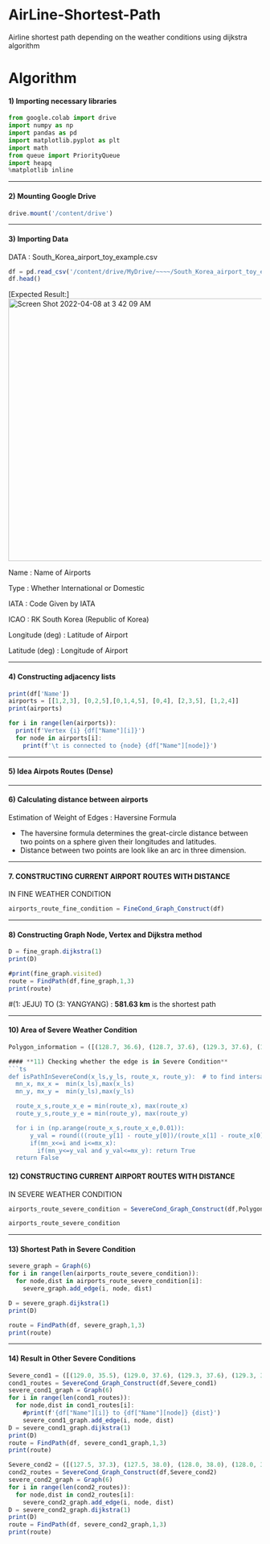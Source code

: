 # AirLine-Shortest-Path
Airline shortest path depending on the weather conditions using dijkstra algorithm
# Algorithm
#### **1) Importing necessary libraries**
``` python
from google.colab import drive
import numpy as np
import pandas as pd
import matplotlib.pyplot as plt
import math
from queue import PriorityQueue 
import heapq
%matplotlib inline
```
---
#### **2) Mounting Google Drive**
```ts
drive.mount('/content/drive')
```
---
#### **3) Importing Data**
DATA : South_Korea_airport_toy_example.csv
```ts
df = pd.read_csv('/content/drive/MyDrive/~~~~/South_Korea_airport_toy_example.csv')
df.head()
```
[Expected Result:]
<img width="522" alt="Screen Shot 2022-04-08 at 3 42 09 AM" src="https://user-images.githubusercontent.com/89503971/162345122-02660d69-e7cd-4bac-988f-5d6cccfd06b9.png">

<il>Name : Name of Airports
    
    
<il>Type : Whether International or Domestic
    
    
<il>IATA : Code Given by IATA
    
    
<il>ICAO : RK	South Korea (Republic of Korea)
    
    
<il>Longitude (deg) : Latitude of Airport
    
    
<il>Latitude (deg) : Longitude of Airport

---
#### **4) Constructing adjacency lists**
```ts
print(df['Name'])
airports = [[1,2,3], [0,2,5],[0,1,4,5], [0,4], [2,3,5], [1,2,4]]
print(airports)

for i in range(len(airports)):
  print(f'Vertex {i} {df["Name"][i]}')
  for node in airports[i]:
    print(f'\t is connected to {node} {df["Name"][node]}')
```
---
#### **5) Idea Airpots Routes (Dense)**

---
#### **6) Calculating distance between airports**
Estimation of Weight of Edges : Haversine Formula
 - The haversine formula determines the great-circle distance between two points on a sphere given their longitudes and latitudes.
 -  Distance between two points are look like an arc in three dimension.

---
#### **7. CONSTRUCTING CURRENT AIRPORT ROUTES WITH DISTANCE**
IN FINE WEATHER CONDITION

```ts
airports_route_fine_condition = FineCond_Graph_Construct(df)
```
---
#### **8) Constructing Graph Node, Vertex and Dijkstra method**

```ts
D = fine_graph.dijkstra(1)
print(D)
```
```ts
#print(fine_graph.visited)
route = FindPath(df,fine_graph,1,3)
print(route)
```

#(1: JEJU) TO (3: YANGYANG)      : **581.63 km**  is the shortest path

---
#### **10) Area of Severe Weather Condition**
```ts
Polygon_information = ([(128.7, 36.6), (128.7, 37.6), (129.3, 37.6), (129.3, 36.6)])

#### **11) Checking whether the edge is in Severe Condition**
```ts
def isPathInSevereCond(x_ls,y_ls, route_x, route_y):  # to find intersaction between path and bad weather
  mn_x, mx_x =  min(x_ls),max(x_ls)
  mn_y, mx_y =  min(y_ls),max(y_ls)

  route_x_s,route_x_e = min(route_x), max(route_x)
  route_y_s,route_y_e = min(route_y), max(route_y)

  for i in (np.arange(route_x_s,route_x_e,0.01)):
      y_val = round(((route_y[1] - route_y[0])/(route_x[1] - route_x[0]))*(i-route_x[0]) + route_y[0],4)
      if(mn_x<=i and i<=mx_x):
        if(mn_y<=y_val and y_val<=mx_y): return True
  return False
```
#### **12) CONSTRUCTING CURRENT AIRPORT ROUTES WITH DISTANCE**
IN SEVERE WEATHER CONDITION

```ts 
airports_route_severe_condition = SevereCond_Graph_Construct(df,Polygon_information)
```
```ts 
airports_route_severe_condition
```
---
#### **13) Shortest Path in Severe Condition**
```ts 
severe_graph = Graph(6)
for i in range(len(airports_route_severe_condition)):
  for node,dist in airports_route_severe_condition[i]:
    severe_graph.add_edge(i, node, dist)
```
```ts
D = severe_graph.dijkstra(1)
print(D)
```
```ts
route = FindPath(df, severe_graph,1,3)
print(route)
```
---
#### **14) Result in Other Severe Conditions**
```ts
Severe_cond1 = ([(129.0, 35.5), (129.0, 37.6), (129.3, 37.6), (129.3, 35.5)])
cond1_routes = SevereCond_Graph_Construct(df,Severe_cond1)
severe_cond1_graph = Graph(6)
for i in range(len(cond1_routes)):
  for node,dist in cond1_routes[i]:
    #print(f'{df["Name"][i]} to {df["Name"][node]} {dist}')
    severe_cond1_graph.add_edge(i, node, dist)
D = severe_cond1_graph.dijkstra(1)
print(D)
route = FindPath(df, severe_cond1_graph,1,3)
print(route)
```
```ts
Severe_cond2 = ([(127.5, 37.3), (127.5, 38.0), (128.0, 38.0), (128.0, 37.3)])
cond2_routes = SevereCond_Graph_Construct(df,Severe_cond2)
severe_cond2_graph = Graph(6)
for i in range(len(cond2_routes)):
  for node,dist in cond2_routes[i]:
    severe_cond2_graph.add_edge(i, node, dist)
D = severe_cond2_graph.dijkstra(1)
print(D)
route = FindPath(df, severe_cond2_graph,1,3)
print(route)
```

